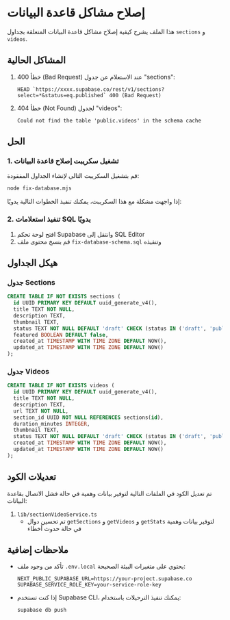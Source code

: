 # إصلاح مشاكل قاعدة البيانات

هذا الملف يشرح كيفية إصلاح مشاكل قاعدة البيانات المتعلقة بجداول `sections` و `videos`.

## المشاكل الحالية

1. خطأ 400 (Bad Request) عند الاستعلام عن جدول "sections":
   ```
   HEAD `https://xxxx.supabase.co/rest/v1/sections?select=*&status=eq.published` 400 (Bad Request)
   ```

2. خطأ 404 (Not Found) لجدول "videos":
   ```
   Could not find the table 'public.videos' in the schema cache
   ```

## الحل

### 1. تشغيل سكريبت إصلاح قاعدة البيانات

قم بتشغيل السكريبت التالي لإنشاء الجداول المفقودة:

```bash
node fix-database.mjs
```

إذا واجهت مشكلة مع هذا السكريبت، يمكنك تنفيذ الخطوات التالية يدويًا:

### 2. تنفيذ استعلامات SQL يدويًا

1. افتح لوحة تحكم Supabase وانتقل إلى SQL Editor
2. قم بنسخ محتوى ملف `fix-database-schema.sql` وتنفيذه

## هيكل الجداول

### جدول Sections

```sql
CREATE TABLE IF NOT EXISTS sections (
  id UUID PRIMARY KEY DEFAULT uuid_generate_v4(),
  title TEXT NOT NULL,
  description TEXT,
  thumbnail TEXT,
  status TEXT NOT NULL DEFAULT 'draft' CHECK (status IN ('draft', 'published', 'archived')),
  featured BOOLEAN DEFAULT false,
  created_at TIMESTAMP WITH TIME ZONE DEFAULT NOW(),
  updated_at TIMESTAMP WITH TIME ZONE DEFAULT NOW()
);
```

### جدول Videos

```sql
CREATE TABLE IF NOT EXISTS videos (
  id UUID PRIMARY KEY DEFAULT uuid_generate_v4(),
  title TEXT NOT NULL,
  description TEXT,
  url TEXT NOT NULL,
  section_id UUID NOT NULL REFERENCES sections(id),
  duration_minutes INTEGER,
  thumbnail TEXT,
  status TEXT NOT NULL DEFAULT 'draft' CHECK (status IN ('draft', 'published', 'archived')),
  created_at TIMESTAMP WITH TIME ZONE DEFAULT NOW(),
  updated_at TIMESTAMP WITH TIME ZONE DEFAULT NOW()
);
```

## تعديلات الكود

تم تعديل الكود في الملفات التالية لتوفير بيانات وهمية في حالة فشل الاتصال بقاعدة البيانات:

1. `lib/sectionVideoService.ts`
   - تم تحسين دوال `getSections` و `getVideos` و `getStats` لتوفير بيانات وهمية في حالة حدوث أخطاء

## ملاحظات إضافية

- تأكد من وجود ملف `.env.local` يحتوي على متغيرات البيئة الصحيحة:
  ```
  NEXT_PUBLIC_SUPABASE_URL=https://your-project.supabase.co
  SUPABASE_SERVICE_ROLE_KEY=your-service-role-key
  ```

- إذا كنت تستخدم Supabase CLI، يمكنك تنفيذ الترحيلات باستخدام:
  ```bash
  supabase db push
  ```